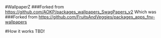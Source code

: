 #WallpaperZ
###Forked from https://github.com/AOKP/packages_wallpapers_SwagPapers_v2
Which was
###Forked from https://github.com/FruitsAndVeggies/packages_apps_fnv-wallpapers

#How it works
TBD!
